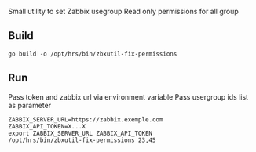 Small utility to set Zabbix usegroup Read only permissions for all group


## Build
```
go build -o /opt/hrs/bin/zbxutil-fix-permissions
```

## Run
Pass token and zabbix url via environment variable
Pass usergroup ids list as parameter
```
ZABBIX_SERVER_URL=https://zabbix.exemple.com
ZABBIX_API_TOKEN=X...X
export ZABBIX_SERVER_URL ZABBIX_API_TOKEN
/opt/hrs/bin/zbxutil-fix-permissions 23,45
```
